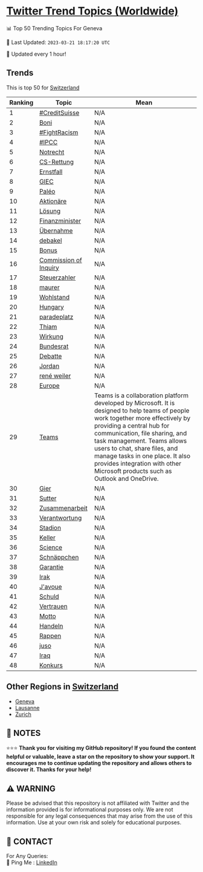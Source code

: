 [Twitter Trend Topics (Worldwide)](https://github.com/ErcinDedeoglu/Twitter-Trend-Topics)
==========


📊 Top 50 Trending Topics For Geneva

📆 Last Updated: `2023-03-21 18:17:20 UTC`

🔧 Updated every 1 hour!


## Trends

This is top 50 for [Switzerland](</Switzerland>)

| Ranking | Topic | Mean |
| ------- | ------------ | ------------ |
| 1 | [#CreditSuisse](http://twitter.com/search?q=%23CreditSuisse) | N/A |
| 2 | [Boni](http://twitter.com/search?q=Boni) | N/A |
| 3 | [#FightRacism](http://twitter.com/search?q=%23FightRacism) | N/A |
| 4 | [#IPCC](http://twitter.com/search?q=%23IPCC) | N/A |
| 5 | [Notrecht](http://twitter.com/search?q=Notrecht) | N/A |
| 6 | [CS-Rettung](http://twitter.com/search?q=CS-Rettung) | N/A |
| 7 | [Ernstfall](http://twitter.com/search?q=Ernstfall) | N/A |
| 8 | [GIEC](http://twitter.com/search?q=GIEC) | N/A |
| 9 | [Paléo](http://twitter.com/search?q=Pal%c3%a9o) | N/A |
| 10 | [Aktionäre](http://twitter.com/search?q=Aktion%c3%a4re) | N/A |
| 11 | [Lösung](http://twitter.com/search?q=L%c3%b6sung) | N/A |
| 12 | [Finanzminister](http://twitter.com/search?q=Finanzminister) | N/A |
| 13 | [Übernahme](http://twitter.com/search?q=%c3%9cbernahme) | N/A |
| 14 | [debakel](http://twitter.com/search?q=debakel) | N/A |
| 15 | [Bonus](http://twitter.com/search?q=Bonus) | N/A |
| 16 | [Commission of Inquiry](http://twitter.com/search?q=Commission+of+Inquiry) | N/A |
| 17 | [Steuerzahler](http://twitter.com/search?q=Steuerzahler) | N/A |
| 18 | [maurer](http://twitter.com/search?q=maurer) | N/A |
| 19 | [Wohlstand](http://twitter.com/search?q=Wohlstand) | N/A |
| 20 | [Hungary](http://twitter.com/search?q=Hungary) | N/A |
| 21 | [paradeplatz](http://twitter.com/search?q=paradeplatz) | N/A |
| 22 | [Thiam](http://twitter.com/search?q=Thiam) | N/A |
| 23 | [Wirkung](http://twitter.com/search?q=Wirkung) | N/A |
| 24 | [Bundesrat](http://twitter.com/search?q=Bundesrat) | N/A |
| 25 | [Debatte](http://twitter.com/search?q=Debatte) | N/A |
| 26 | [Jordan](http://twitter.com/search?q=Jordan) | N/A |
| 27 | [rené weiler](http://twitter.com/search?q=ren%c3%a9+weiler) | N/A |
| 28 | [Europe](http://twitter.com/search?q=Europe) | N/A |
| 29 | [Teams](http://twitter.com/search?q=Teams) | Teams is a collaboration platform developed by Microsoft. It is designed to help teams of people work together more effectively by providing a central hub for communication, file sharing, and task management. Teams allows users to chat, share files, and manage tasks in one place. It also provides integration with other Microsoft products such as Outlook and OneDrive. |
| 30 | [Gier](http://twitter.com/search?q=Gier) | N/A |
| 31 | [Sutter](http://twitter.com/search?q=Sutter) | N/A |
| 32 | [Zusammenarbeit](http://twitter.com/search?q=Zusammenarbeit) | N/A |
| 33 | [Verantwortung](http://twitter.com/search?q=Verantwortung) | N/A |
| 34 | [Stadion](http://twitter.com/search?q=Stadion) | N/A |
| 35 | [Keller](http://twitter.com/search?q=Keller) | N/A |
| 36 | [Science](http://twitter.com/search?q=Science) | N/A |
| 37 | [Schnäppchen](http://twitter.com/search?q=Schn%c3%a4ppchen) | N/A |
| 38 | [Garantie](http://twitter.com/search?q=Garantie) | N/A |
| 39 | [Irak](http://twitter.com/search?q=Irak) | N/A |
| 40 | [J'avoue](http://twitter.com/search?q=J%27avoue) | N/A |
| 41 | [Schuld](http://twitter.com/search?q=Schuld) | N/A |
| 42 | [Vertrauen](http://twitter.com/search?q=Vertrauen) | N/A |
| 43 | [Motto](http://twitter.com/search?q=Motto) | N/A |
| 44 | [Handeln](http://twitter.com/search?q=Handeln) | N/A |
| 45 | [Rappen](http://twitter.com/search?q=Rappen) | N/A |
| 46 | [juso](http://twitter.com/search?q=juso) | N/A |
| 47 | [Iraq](http://twitter.com/search?q=Iraq) | N/A |
| 48 | [Konkurs](http://twitter.com/search?q=Konkurs) | N/A |



## Other Regions in [Switzerland](</Switzerland>)

* [Geneva](</Switzerland/Geneva.md>)
* [Lausanne](</Switzerland/Lausanne.md>)
* [Zurich](</Switzerland/Zurich.md>)



## 📝 NOTES

⭐⭐⭐ **Thank you for visiting my GitHub repository! If you found the content helpful or valuable, leave a star on the repository to show your support. It encourages me to continue updating the repository and allows others to discover it. Thanks for your help!**


## ⚠️ WARNING

Please be advised that this repository is not affiliated with Twitter and the information provided is for informational purposes only. We are not responsible for any legal consequences that may arise from the use of this information. Use at your own risk and solely for educational purposes.


## 📨 CONTACT

 For Any Queries:  
            🏓 Ping Me : [LinkedIn](https://www.linkedin.com/in/ercindedeoglu/)
